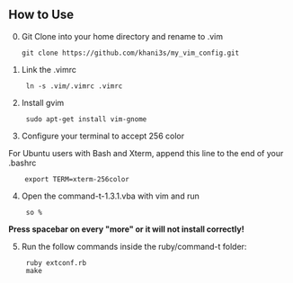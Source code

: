 How to Use
----------
 
 0. Git Clone into your home directory and rename to .vim

        git clone https://github.com/khani3s/my_vim_config.git

1. Link the .vimrc

        ln -s .vim/.vimrc .vimrc

2. Install gvim 

        sudo apt-get install vim-gnome 

3. Configure your terminal to accept 256 color 

  For Ubuntu users with Bash and Xterm, append this line to the end of your .bashrc

        export TERM=xterm-256color

4. Open the command-t-1.3.1.vba with vim and run 

        so % 

  **Press spacebar on every "more" or it will not install correctly!** 

5. Run the follow commands inside the ruby/command-t folder: 

        ruby extconf.rb 
        make 
